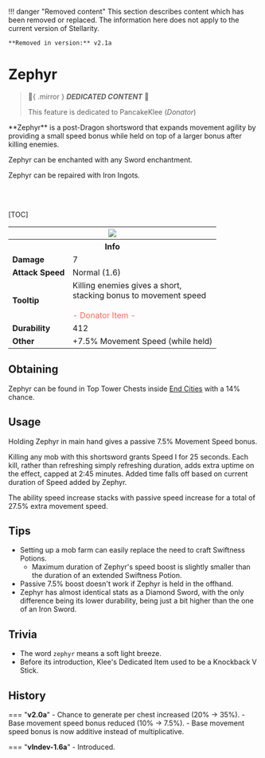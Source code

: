 !!! danger "Removed content"
	This section describes content which has been removed or replaced. The information here does not apply to the current version of Stellarity.

	**Removed in version:** v2.1a

# Zephyr

> :tada:{ .mirror } ***DEDICATED CONTENT*** :tada:
>
> This feature is dedicated to PancakeKlee (*Donator*)

<div class="result kohara-infobox-grid" markdown>
<div markdown class="kohara-infobox-text">
**Zephyr** is a post-Dragon shortsword that expands movement agility by providing a small speed bonus while held on top of a larger bonus after killing enemies.

<i class="icon-minecraft icon-minecraft-enchanted-book"></i> Zephyr can be enchanted with any Sword enchantment.

<i class="icon-minecraft icon-minecraft-anvil"></i> Zephyr can be repaired with <i class="icon-minecraft icon-minecraft-iron-ingot"></i>Iron Ingots.

<br><br>

[TOC]

</div>
<div class="kohara-infobox-table">
  <table id="kohara-infobox--item">
	<tr>
		<th colspan="2" class="kohara-infobox--top-image"><img src="../../assets/items/zephyr.png"></th>
	</tr>
	<tr>
		<th colspan="2">Info</th>
	</tr>
	<tr>
		<td><b>Damage</b></td>
		<td>7</td>
	</tr>
	<tr>
		<td><b>Attack Speed</b></td>
		<td>Normal (1.6)</td>
	</tr>
	<tr>
		<td><b>Tooltip</b></td>
		<td>
			Killing enemies gives a short,
			<br>
			stacking bonus to movement speed
			<br><br>
			<span style="color: #F96854;">- Donator Item -</span>
		</td>
	</tr>
	<tr>
		<td><b>Durability</b></td>
		<td>412</td>
	</tr>
    <tr>
		<td><b>Other</b></td>
		<td>+7.5% Movement Speed (while held)</td>
	</tr>
</table>
</div>
</div>

## Obtaining
Zephyr can be found in Top Tower Chests inside [End Cities](../structures/end_city.md) with a 14% chance.

## Usage
Holding Zephyr in main hand gives a passive 7.5% Movement Speed bonus.

Killing any mob with this shortsword grants Speed I for 25 seconds. Each kill, rather than refreshing simply refreshing duration, adds extra uptime on the effect, capped at 2:45 minutes. Added time falls off based on current duration of Speed added by Zephyr.

The ability speed increase stacks with passive speed increase for a total of 27.5% extra movement speed.

## Tips
- Setting up a mob farm can easily replace the need to craft Swiftness Potions.
	- Maximum duration of Zephyr's speed boost is slightly smaller than the duration of an extended Swiftness Potion.
- Passive 7.5% boost doesn't work if Zephyr is held in the offhand.
- Zephyr has almost identical stats as a Diamond Sword, with the only difference being its lower durability, being just a bit higher than the one of an Iron Sword.

## Trivia
- The word `zephyr` means a soft light breeze.
- Before its introduction, Klee's Dedicated Item used to be a Knockback V Stick.

## History
=== "**v2.0a**"
    - Chance to generate per chest increased (20% -> 35%).
    - Base movement speed bonus reduced (10% -> 7.5%).
    - Base movement speed bonus is now additive instead of multiplicative.

=== "**vIndev-1.6a**"
	- Introduced.
